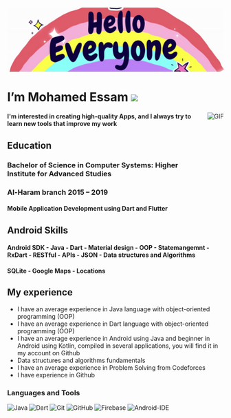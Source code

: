 <p>
  <img src="https://raw.githubusercontent.com/Vivekagent47/Vivekagent47/master/hello.svg">
</p>

# I’m Mohamed Essam  <img width="30px" src="https://media.tenor.com/images/3b388fe03da271d2674faf85eb7c3fcd/tenor.gif" />

<img align="right" alt="GIF" height="160px" src="https://media.giphy.com/media/du3J3cXyzhj75IOgvA/giphy.gif" />
 
#### I'm interested in creating high-quality Apps, and I always try to learn new tools that improve my work <br>
## Education
### Bachelor of Science in Computer Systems: Higher Institute for Advanced Studies 
### Al-Haram branch 2015 – 2019 <br>
#### Mobile Application Development using Dart and Flutter <br>

## Android Skills 
#### Android SDK - Java - Dart - Material design - OOP - Statemangemnt - RxDart - RESTful - APIs - JSON - Data structures and Algorithms
#### SQLite - Google Maps - Locations

## My experience 
- I have an average experience in Java language with object-oriented programming (OOP)
- I have an average experience in Dart language with object-oriented programming (OOP)
- I have an average experience in Android using Java and beginner in Android using Kotlin, compiled in several applications, you will find it in my account on Github
- Data structures and algorithms fundamentals
- I have an average experience in Problem Solving from Codeforces
- I have experience in Github


  
### Languages and Tools
![Java](http://img.shields.io/badge/-Java-5B4638?style=flat-square&logo=java&logoColor=ffffff)
![Dart](https://img.shields.io/badge/-Dart-5F73D9?style=flat-square&logo=Kotlin&logoColor=ffffff)
![Git](https://img.shields.io/badge/-Git-%23F05032?style=flat-square&logo=git&logoColor=%23ffffff)
![GitHub](https://img.shields.io/badge/-GitHub-181717?style=flat-square&logo=github)
![Firebase](https://img.shields.io/badge/-Firebase-FFCA28?style=flat-square&logo=firebase&logoColor=ffffff)
![Android-IDE](http://img.shields.io/badge/-Android-30D780?style=flat-square&logo=android&logoColor=ffffff)

